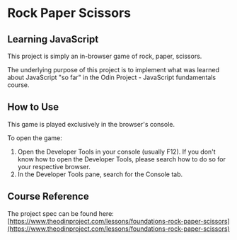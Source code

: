# Rock Paper Scissors



## Learning JavaScript
This project is simply an in-browser game of rock, paper, scissors. 

The underlying purpose of this project is to implement what was learned about JavaScript "so far" in the Odin Project - JavaScript fundamentals course.

## How to Use
This game is played exclusively in the browser's console.

To open the game:
1. Open the Developer Tools in your console (usually F12). If you don't know how to open the Developer Tools, please search how to do so for your respective browser.
2. In the Developer Tools pane, search for the Console tab.

## Course Reference
The project spec can be found here:
[https://www.theodinproject.com/lessons/foundations-rock-paper-scissors](https://www.theodinproject.com/lessons/foundations-rock-paper-scissors)